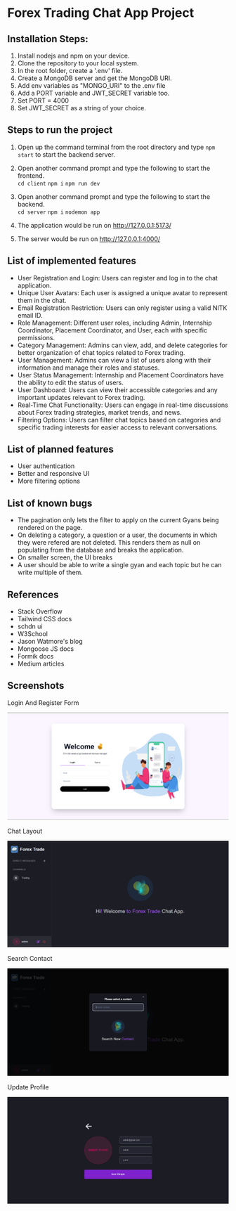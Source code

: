 # Forex Trading Chat App Project

## Installation Steps:

1. Install nodejs and npm on your device.
2. Clone the repository to your local system.
3. In the root folder, create a '.env' file.
4. Create a MongoDB server and get the MongoDB URI.
5. Add env variables as "MONGO_URI" to the .env file
6. Add a PORT variable and JWT_SECRET variable too.
7. Set PORT = 4000
8. Set JWT_SECRET as a string of your choice.


## Steps to run the project

1. Open up the command terminal from the root directory and type `npm start` to start the backend server.

2. Open another command prompt and type the following to start the frontend.  
`cd client`
`npm i`
`npm run dev`

3. Open another command prompt and type the following to start the backend.  
`cd server`
`npm i`
`nodemon app`

4. The application would be run on http://127.0.0.1:5173/

4. The server would be run on http://127.0.0.1:4000/
   


## List of implemented features
* User Registration and Login: Users can register and log in to the chat application.
* Unique User Avatars: Each user is assigned a unique avatar to represent them in the chat.
* Email Registration Restriction: Users can only register using a valid NITK email ID.
* Role Management: Different user roles, including Admin, Internship Coordinator, Placement Coordinator, and User, each with specific permissions.
* Category Management: Admins can view, add, and delete categories for better organization of chat topics related to Forex trading.
* User Management: Admins can view a list of users along with their information and manage their roles and statuses.
* User Status Management: Internship and Placement Coordinators have the ability to edit the status of users.
* User Dashboard: Users can view their accessible categories and any important updates relevant to Forex trading.
* Real-Time Chat Functionality: Users can engage in real-time discussions about Forex trading strategies, market trends, and news.
* Filtering Options: Users can filter chat topics based on categories and specific trading interests for easier access to relevant conversations.

## List of planned features
* User authentication 
* Better and responsive UI
* More filtering options

## List of known bugs
* The pagination only lets the filter to apply on the current Gyans being rendered on the page.
* On deleting a category, a question or a user, the documents in which they were refered are not deleted. This renders them as null on populating from the database and breaks the application.
* On smaller screen, the UI breaks
* A user should be able to write a single gyan and each topic but he can write multiple of them.

## References
* Stack Overflow
* Tailwind CSS docs
* schdn ui
* W3School
* Jason Watmore's blog
* Mongoose JS docs
* Formik docs
* Medium articles

## Screenshots


Login And Register Form

![Login Form](./screenshots/1.png?raw=true "Login Form")

Chat Layout

![Chat Layout](./screenshots/2.png?raw=true "User List")

Search Contact

![Search Contact](./screenshots/3.png?raw=true "User Details (1)")

Update Profile

![Update Profile](./screenshots/4.png?raw=true "User Details (2)")








